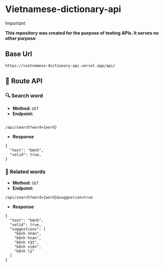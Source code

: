# Vietnamese-dictionary-api

> [!IMPORTANT]
> **This repository was created for the purpose of testing APIs. It serves no other purpose**
## Base Url
```url
https://vietnamese-dictionary-api.vercel.app/api/
```
## 📌 Route API
### 🔍 Search word 
- **Method:** `GET`
- **Endpoint:** <br>
```url

/api/search?word={word}

```
- **Response**
```url
{
  "text": "bệnh",
  "valid": true,
}
```
### 🔗 Related words
- **Method:** `GET`
- **Endpoint:** <br>
```url
/api/search?word={word}&suggestion=true
```
- **Response**
```url
{
  "text": "bệnh",
  "valid": true,
  "suggestions": [
    "bệnh nhân",
    "bệnh hoạn",
    "bệnh tật",
    "bệnh viện",
    "bệnh lý"
  ]
}
```
